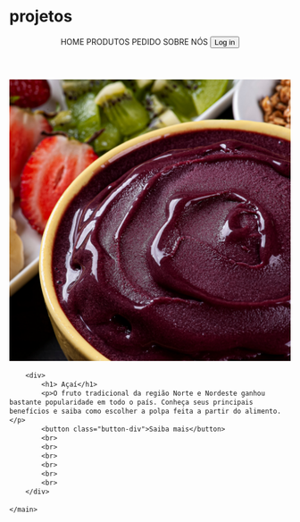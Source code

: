 # projetos
<!DOCTYPE html>
<html lang="pt-br">
<head>
    <meta charset="UTF-8">
    <meta http-equiv="X-UA-Compatible" content="IE=edge">
    <meta name="viewport" content="width=device-width, initial-scale=1.0">
    <link rel="stylesheet" href="./14-1 desafio 1 .css">
    <title>Desafio-1</title>
    <bgcolor="black">
</head>
<body>
    <header> <!-- cabeçalho-->
        <a class="link-menu">HOME</a>
        <a class="link-menu">PRODUTOS</a>
        <a class="link-menu">PEDIDO</a>
        <a class="link-menu">SOBRE NÓS</a>
        <button class="button-sign-up">Log in</button>
    </header>
    <main> <!--a Principal-->
        <img src="./açai.png" alt="image do açai">

        <div>
            <h1> Açaí</h1>
            <p>O fruto tradicional da região Norte e Nordeste ganhou bastante popularidade em todo o país. Conheça seus principais benefícios e saiba como escolher a polpa feita a partir do alimento.</p>
            <button class="button-div">Saiba mais</button>
            <br>
            <br>
            <br>
            <br>
            <br>
            <br>
        </div>

    </main>

</body>
</html>
